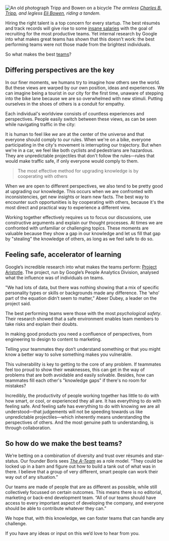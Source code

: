 ![An old photograph Tripp and Bowen on a bicycle](https://i.imgur.com/WFGVZKp.jpg)
*The armless [Charles B. Tripp](https://en.wikipedia.org/wiki/Charles_B._Tripp), and legless [Eli Bowen](https://en.wikipedia.org/wiki/Eli_Bowen), riding a tandem.*

Hiring the right talent is a top concern for every startup. The best résumés and track records will give rise to some [insane salaries](http://www.indeed.com/salary/q-Software-Engineer-l-Silicon-Valley,-CA.html) with the goal of recruiting for the most productive teams. Yet internal research by Google into what makes great teams has shown that this doesn’t work: the best performing teams were not those made from the brightest individuals.

So what makes the best [teams](http://image.slidesharecdn.com/aesculturecode2015-recruitmentcover-150405032249-conversion-gate01/95/how-to-grow-a-thriving-advisory-business-with-aes-international-67-638.jpg?cb=1429169440)?

## Differing perspectives are the key

In our finer moments, we humans try to imagine how others see the world. But these views are warped by our own position, ideas and experiences. We can imagine being a tourist in our city for the first time, unaware of stepping into the bike lane because we are so overwhelmed with new stimuli. Putting ourselves in the shoes of others is a conduit for empathy.

Each individual's worldview consists of countless experiences and perspectives. People easily switch between these views, as can be seen while navigating traffic in the city:

It is human to feel like *we* are at the center of the universe and that everyone should comply to *our* rules. When we're on a bike, everyone participating in the city's movement is interrupting our trajectory. But when we're in a car, we feel like both cyclists and pedestrians are hazardous. They are unpredictable projectiles that don't follow the rules—rules that would make traffic safe, if only everyone would comply to them.

> The most effective method for upgrading knowledge is by cooperating with others

When we are open to different perspectives, we also tend to be pretty good at upgrading our knowledge. This occurs when we are confronted with inconsistencies, get new insights or learn new facts. The best way to encounter such opportunities is by cooperating with others, because it's the most direct and practical way to experience a different view.

Working together effectively requires us to focus our discussions, use constructive arguments and explain our thought processes. At times we are confronted with unfamiliar or challenging topics. These moments are valuable because they show a gap in our knowledge and let us fill that gap by "stealing" the knowledge of others, as long as we feel safe to do so.          

## Feeling safe, accelerator of learning

Google’s incredible research into what makes the teams perform: [Project Aristotle](http://www.nytimes.com/2016/02/28/magazine/what-google-learned-from-its-quest-to-build-the-perfect-team.html?_r=1). The project, run by Google’s People Analytics Division, analysed what the influence was of individuals on teams.

"We had lots of data, but there was nothing showing that a mix of specific personality types or skills or backgrounds made any difference. The ‘who’ part of the equation didn’t seem to matter,” Abeer Dubey, a leader on the project said.

The best performing teams were those with the most *psychological safety*. Their research showed that a safe environment enables team members to take risks and explain their doubts.

In making good products you need a confluence of perspectives, from engineering to design to content to marketing.

Telling your teammates they don’t understand something or that you might know a better way to solve something makes you vulnerable.

This vulnerability is key to getting to the core of any problem. If teammates feel too proud to show their weaknesses, this can get in the way of problems that are both avoidable and easily solvable. Besides, how can teammates fill each other's "knowledge gaps" if there's no room for mistakes?

Incredibly, the productivity of people working together has little to do with how smart, or cool, or experienced they all are. It has everything to do with feeling safe. And feeling safe has everything to do with knowing we are all understood—that judgements will not be speeding towards us like unpredictable projectiles—which inherently means understanding the perspectives of others. And the most genuine path to understanding, is through collaboration.

## So how do we make the best teams?

We’re betting on a combination of diversity and trust over résumés and star-status. Our founder Boris sees [*The A-Team*](http://mentalfloss.com/article/55922/20-things-you-might-not-know-about-team) as a role model. “They could be locked up in a barn and figure out how to build a tank out of what was in there. I believe that a group of very different, smart people can work their way out of any situation.”

Our teams are made of people that are as different as possible, while still collectively focussed on certain outcomes. This means there is no editorial, marketing or back-end development team. “All of our teams should have access to every important aspect of developing the company, and everyone should be able to contribute whatever they can.”

We hope that, with this knowledge, we can foster teams that can handle any challenge.

If you have any ideas or input on this we’d love to hear from you.
